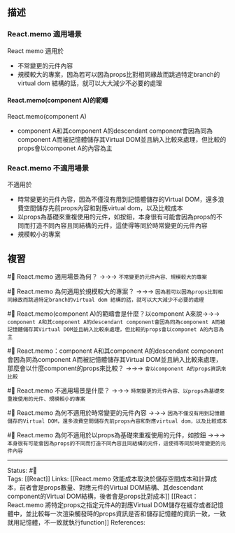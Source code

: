 ## 描述



### React.memo 適用場景
React memo 適用於
- 不常變更的元件內容
- 規模較大的專案，因為若可以因為props比對相同緣故而跳過特定branch的virtual dom 結構的話，就可以大大減少不必要的處理

#### React.memo(component A)的範疇
React.memo(component A)
- component A和其component A的descendant component會因為同為component A而被記憶體儲存其Virtual DOM並且納入比較來處理，但比較的props會以componet A的內容為主

### React.memo 不適用場景

不適用於
- 時常變更的元件內容，因為不僅沒有用到記憶體儲存的Virtual DOM，還多浪費空間儲存先前props內容和對應virtual dom，以及比較成本
- 以props為基礎來重複使用的元件，如按鈕，本身很有可能會因為props的不同而打造不同內容且同結構的元件，這使得等同於時常變更的元件內容
- 規模較小的專案

## 複習

#🧠 React.memo 適用場景為何？ ->->-> `不常變更的元件內容、規模較大的專案`
<!--SR:!2023-03-22,102,250-->

#🧠 React.memo 為何適用於規模較大的專案？ ->->-> `因為若可以因為props比對相同緣故而跳過特定branch的virtual dom 結構的話，就可以大大減少不必要的處理`
<!--SR:!2023-01-26,72,250-->

#🧠 React.memo(component A)的範疇會是什麼？以component A來說->->-> `component A和其component A的descendant component會因為同為component A而被記憶體儲存其Virtual DOM並且納入比較來處理，但比較的props會以componet A的內容為主`
<!--SR:!2023-01-19,67,250-->

#🧠 React.memo：component A和其component A的descendant component會因為同為component A而被記憶體儲存其Virtual DOM並且納入比較來處理，那麼會以什麼component的props來比較？ ->->-> `會以component A的props資訊來比較`
<!--SR:!2023-04-28,125,250-->


#🧠 React.memo 不適用場景是什麼？ ->->-> `時常變更的元件內容、以props為基礎來重複使用的元件、規模較小的專案`
<!--SR:!2023-01-05,57,250-->


#🧠 React.memo 為何不適用於時常變更的元件內容 ->->-> `因為不僅沒有用到記憶體儲存的Virtual DOM，還多浪費空間儲存先前props內容和對應virtual dom，以及比較成本`
<!--SR:!2023-01-18,66,250-->


#🧠 React.memo 為何不適用於以props為基礎來重複使用的元件，如按鈕  ->->-> `本身很有可能會因為props的不同而打造不同內容且同結構的元件，這使得等同於時常變更的元件內容`
<!--SR:!2023-01-06,58,250-->


---
Status: #🌱  
Tags:
[[React]]
Links:
[[React.memo 效能成本取決於儲存空間成本和計算成本，前者會是props數量、對應元件的Virtual DOM結構、其descendant component的Virtual DOM結構，後者會是props比對成本]]
[[React：React.memo 將特定props之指定元件A的對應Virtual DOM儲存在緩存或者記憶體中，並比較每一次渲染觸發時的props資訊是否和儲存記憶體的資訊一致，一致就用記憶體，不一致就執行function]]
References: